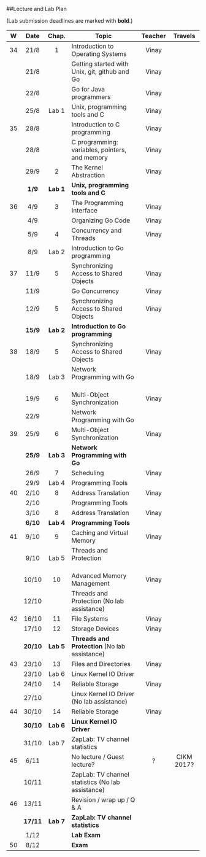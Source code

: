##Lecture and Lab Plan

(Lab submission deadlines are marked with **bold**.)

| W    |  Date     | Chap.     | Topic                                            | Teacher | Travels      |
|:----:|:---------:|:-----:    |--------------------------------------------------|:-------:|:------------:|
|  34  |  21/8     |   1       | Introduction to Operating Systems                |  Vinay   |              |
|      |  21/8     |           | Getting started with Unix, git, github and Go    |  Vinay   |              |
|      |  22/8     |           | Go for Java programmers                          |  Vinay   |              |
|      |  25/8     | Lab 1     | Unix, programming tools and C                    |  Vinay     |              |
|  35  |  28/8     |           | Introduction to C programming                    |  Vinay |              |
|      |  28/8     |           | C programming: variables, pointers, and memory   |  Vinay |              |
|      |  29/9     |   2       | The Kernel Abstraction                           |  Vinay   |              |
|      |  **1/9**  | **Lab 1** | **Unix, programming tools and C**                |         |              |
|  36  |  4/9      |   3       | The Programming Interface                        |  Vinay   |              |
|      |  4/9      |           | Organizing Go Code                               |  Vinay   |              |
|      |  5/9      |   4       | Concurrency and Threads                          |  Vinay   |              |
|      |  8/9      | Lab 2     | Introduction to Go programming                   |         |              |
|  37  |  11/9     |   5       | Synchronizing Access to Shared Objects           |  Vinay   |              |
|      |  11/9     |           | Go Concurrency                                   |  Vinay   |              |
|      |  12/9     |   5       | Synchronizing Access to Shared Objects           |  Vinay   |              |
|      |  **15/9** | **Lab 2** | **Introduction to Go programming**               |         |              |
|  38  |  18/9     |   5       | Synchronizing Access to Shared Objects           |  Vinay   |              |
|      |  18/9     | Lab 3     | Network Programming with Go                  |         |                |
|      |  19/9     |   6       | Multi-Object Synchronization                     |  Vinay   |              |
|      |  22/9     |           | Network Programming with Go                  |         |              |
|  39  |  25/9     |   6       | Multi-Object Synchronization                                        |  Vinay |     |
|      |  **25/9** | **Lab 3** | **Network Programming with Go**                  |         |              |
|      | 26/9      |   7       | Scheduling                    |  Vinay   |              |
|      |  29/9     | Lab 4     | Programming Tools                            |         |              |
|  40  |  2/10     |   8       | Address Translation                              |  Vinay   |              |
|      |  2/10     |           | Programming Tools                               |         |              |
|      |  3/10     |   8       | Address Translation                              |  Vinay   |              |
|      |  **6/10** | **Lab 4** | **Programming Tools**                            |         |              |
|  41  | 9/10      |   9       | Caching and Virtual Memory                       |  Vinay   |              |
|      | 9/10      | Lab 5     | Threads and Protection                       |         |                 |
|      | 10/10     |  10       | Advanced Memory Management                       |  Vinay   |              |
|      |  12/10    |           | Threads and Protection (No lab assistance)                  |         |              |
|  42  | 16/10     |  11       | File Systems                                     |  Vinay   |              |
|      | 17/10     |  12       | Storage Devices                                  |  Vinay   |              |
|      | **20/10** | **Lab 5** | **Threads and Protection**  (No lab assistance)  |         |              |
|  43  |  23/10    |  13       | Files and Directories                            |  Vinay   |              |
|      | 23/10     | Lab 6     | Linux Kernel IO Driver                           |         |              |
|      |  24/10    |  14       | Reliable Storage                                 |  Vinay   |              |
|      |  27/10    |           | Linux Kernel IO Driver (No lab assistance)                  |         |              |
|  44  | 30/10     |  14       | Reliable Storage                                 |  Vinay   |              |
|      |  **30/10**| **Lab 6** | **Linux Kernel IO Driver**                       |         |              |
|      | 31/10     | Lab 7     | ZapLab: TV channel statistics                    |         |              |
|  45  | 6/11      |           | No lecture  / Guest lecture?                     |  ?   |     CIKM 2017?         |
|      | 10/11     |           | ZapLab: TV channel statistics  (No lab assistance)      |    |              |
|  46  | 13/11     |           | Revision / wrap up / Q & A      |    |              |
|      | **17/11** | **Lab 7** | **ZapLab: TV channel statistics**                |         |              |
|      | 1/12      |           | **Lab Exam**                                     |         |              |
|  50  | 8/12      |           | **Exam**                   |         |              |
